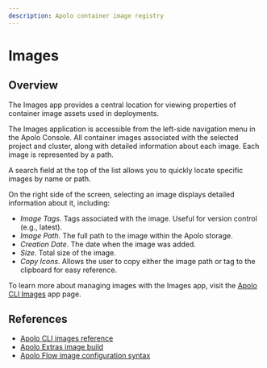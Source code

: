 ```yaml
---
description: Apolo container image registry
---
```


# Images

## Overview

The Images app provides a central location for viewing properties of container image assets used in deployments.

The Images application is accessible from the left-side navigation menu in the Apolo Console. All container images associated with the selected project and cluster, along with detailed information about each image. Each image is represented by a path.

A search field at the top of the list allows you to quickly locate specific images by name or path.

On the right side of the screen, selecting an image displays detailed information about it, including:

* _Image Tags_. Tags associated with the image. Useful for version control (e.g., latest).
* _Image Path_. The full path to the image within the Apolo storage.
* _Creation Date_. The date when the image was added.
* _Size_. Total size of the image.
* _Copy Icons_. Allows the user to copy either the image path or tag to the clipboard for easy reference.

To learn more about managing images with the Images app, visit the [Apolo CLI Images](../../../apolo-concepts-cli/apps/images.md#overview) app page.

## References

* [Apolo CLI images reference](https://app.gitbook.com/s/-MOkWy7dB5MDbkSII8iF/commands/image)
* [Apolo Extras image build](https://app.gitbook.com/s/EicNFI9vPOX1TTMYRKT9/cli#apolo-extras-image)
* [Apolo Flow image configuration syntax](https://app.gitbook.com/s/-MMLOF_FqiWBMcOdY8cj/workflow-syntax/batch-workflow-syntax/batch-contexts#images-context)

